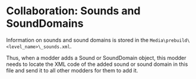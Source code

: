 # Collaboration: Sounds and SoundDomains

Information on sounds and sound domains is stored in the `Media\prebuild\<level_name>\_sounds.xml`.

Thus, when a modder adds a Sound or SoundDomain object, this modder needs to locate the XML code of the added sound or sound domain in this file and send it to all other modders for them to add it.

